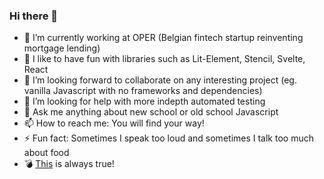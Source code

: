 ### Hi there 👋

<!--
**zoltanradics/zoltanradics** is a ✨ _special_ ✨ repository because its `README.md` (this file) appears on your GitHub profile.

Here are some ideas to get you started:

- 🔭 I’m currently working on ...
- 🌱 I’m currently learning ...
- 👯 I’m looking to collaborate on ...
- 🤔 I’m looking for help with ...
- 💬 Ask me about ...
- 📫 How to reach me: ...
- 😄 Pronouns: ...
- ⚡ Fun fact: ...
-->

- 🔭 I’m currently working at OPER (Belgian fintech startup reinventing mortgage lending)
- 🌱 I like to have fun with libraries such as Lit-Element, Stencil, Svelte, React
- 👯 I’m looking forward to collaborate on any interesting project (eg. vanilla Javascript with no frameworks and dependencies)
- 🤔 I’m looking for help with more indepth automated testing
- 💬 Ask me anything about new school or old school Javascript
- 📫 How to reach me: You will find your way!
- ⚡ Fun fact: Sometimes I speak too loud and sometimes I talk too much about food
- 💣 [This](https://github.com/zoltanradics/zoltanradics/blob/main/who-caused-this-big.jpg?raw=true) is always true!
